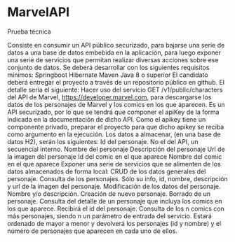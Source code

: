 # MarvelAPI
Prueba técnica

Consiste en consumir un API público securizado, para bajarse una serie de datos a una base de datos embebida en la aplicación, para luego exponer una serie de servicios que permitan realizar diversas acciones sobre ese conjunto de datos.
Se deberá desarrollar con los siguientes requisitos mínimos:
        Springboot
        Hibernate
        Maven
        Java 8 o superior
El candidato deberá entregar el proyecto a través de un repositorio público en github.
El detalle sería el siguiente:
Hacer uso del servicio GET /v1/public/characters del API de Marvel, https://developer.marvel.com, para descargarse los datos de los personajes de Marvel y los comics en los que aparecen. 
Es un API securizado, por lo que se tendrá que componer el apiKey de la forma indicada en la documentación de dicho API. Como el apikey tiene un componente privado, preparar el proyecto para que dicho apikey se reciba como argumento en la ejecución.
Los datos a almacenar, (en una base de datos H2), serán los siguientes:
        Id del personaje. No el del API, un secuencial interno.
        Nombre del personaje
        Descripción del personaje
        Url de la imagen del personaje
        Id del comic en el que aparece
        Nombre del comic en el que aparece
Exponer una serie de servicios que se alimenten de los datos almacenados de forma local:
CRUD de los datos generales del personaje. 
        Consulta de los personajes. Sólo su info, id, nombre, descripción y url de la imagen del personaje.
        Modificación de los datos del personaje. Nombre y/o descripción.
        Creación de nuevo personaje.
        Borrado de un personaje. 
Consulta del detalle de un personaje que incluya los comics en los que aparece. Recibirá el id del personaje.
Consulta de los n comics con más personajes, siendo n un parámetro de entrada del servicio. 
Estará ordenado de mayor a menor y devolverá los personajes (id y nombre) y el número de personajes que aparecen en cada uno de ellos.
